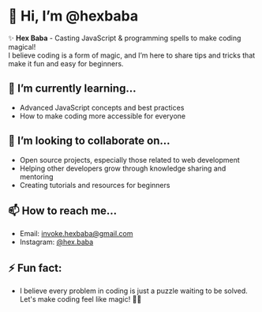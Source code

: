 # 👋 Hi, I’m @hexbaba

✨ **Hex Baba** - Casting JavaScript & programming spells to make coding magical!  
I believe coding is a form of magic, and I’m here to share tips and tricks that make it fun and easy for beginners.  

## 🌱 I’m currently learning...
- Advanced JavaScript concepts and best practices
- How to make coding more accessible for everyone

## 💞️ I’m looking to collaborate on...
- Open source projects, especially those related to web development
- Helping other developers grow through knowledge sharing and mentoring
- Creating tutorials and resources for beginners

## 📫 How to reach me...
- Email: [invoke.hexbaba@gmail.com](mailto:invoke.hexbaba@gmail.com)
- Instagram: [@hex.baba](https://www.instagram.com/hex_baba/)


## ⚡ Fun fact: 
- I believe every problem in coding is just a puzzle waiting to be solved. Let's make coding feel like magic! 🧙‍♀️
